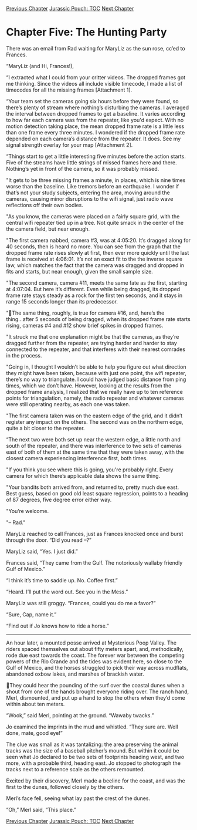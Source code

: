 [Previous Chapter](ch04.md) [Jurassic Pouch: TOC](README.md) [Next Chapter](ch06.md)

# Chapter Five: The Hunting Party

There was an email from Rad waiting for MaryLiz as the sun rose, cc’ed to Frances.

“MaryLiz (and Hi, Frances!),

“I extracted what I could from your critter videos. The dropped frames got me thinking. Since the videos all include visible timecode, I made a list of timecodes for all the missing frames [Attachment 1].

“Your team set the cameras going six hours before they were found, so there’s plenty of stream where nothing’s disturbing the cameras. I averaged the interval between dropped frames to get a baseline. It varies according to how far each camera was from the repeater, like you'd expect. With no motion detection taking place, the mean dropped frame rate is a little less than one frame every three minutes. I wondered if the dropped frame rate depended on each camera’s distance from the repeater. It does. See my signal strength overlay for your map [Attachment 2].

“Things start to get a little interesting five minutes before the action starts. Five of the streams have little strings of missed frames here and there. Nothing’s yet in front of the camera, so it was probably missed.

"It gets to be three missing frames a minute, in places, which is nine times worse than the baseline. Like tremors before an earthquake. I wonder if that’s not your study subjects, entering the area, moving around the cameras, causing minor disruptions to the wifi signal, just radio wave reflections off their own bodies.

"As you know, the cameras were placed on a fairly square grid, with the central wifi repeater tied up in a tree. Not quite smack in the center of the the camera field, but near enough. 

"The first camera nabbed, camera #3, was at 4:05:20. It’s dragged along for 40 seconds, then is heard no more. You can see from the graph that the dropped frame rate rises slowly at first, then ever more quickly until the last frame is received at 4:06:01. It’s not an exact fit to the the inverse square law, which matches the fact that the camera was dragged and dropped in fits and starts, but near enough, given the small sample size.

"The second camera, camera #11, meets the same fate as the first, starting at 4:07:04. But here it’s different. Even while being dragged, its dropped frame rate stays steady as a rock for the first ten seconds, and it stays in range 15 seconds longer than its predecessor.

"The same thing, roughly, is true for camera #16, and, here’s the thing...after 5 seconds of being dragged, when its dropped frame rate starts rising, cameras #4 and #12 show brief spikes in dropped frames.

"It struck me that one explanation might be that the cameras, as they’re dragged further from the repeater, are trying harder and harder to stay connected to the repeater, and that interferes with their nearest comrades in the process.

"Going in, I thought I wouldn’t be able to help you figure out what direction they might have been taken, because with just one point, the wifi repeater, there’s no way to triangulate. I could have judged basic distance from ping times, which we don’t have. However, looking at the results from the dropped frame analysis, I realized that we really have up to ten reference points for triangulation, namely, the radio repeater and whatever cameras were still operating nearby, as each one was taken.

"The first camera taken was on the eastern edge of the grid, and it didn’t register any impact on the others. The second was on the northern edge, quite a bit closer to the repeater.

“The next two were both set up near the western edge, a little north and south of the repeater, and there was interference to two sets of cameras east of both of them at the same time that they were taken away, with the closest camera experiencing interference first, both times.

"If you think you see where this is going, you're probably right. Every camera for which there’s applicable data shows the same thing.

"Your bandits both arrived from, and returned to, pretty much due east. Best guess, based on good old least square regression, points to a heading of 87 degrees, five degree error either way.

"You’re welcome.

"– Rad."

MaryLiz reached to call Frances, just as Frances knocked once and burst through the door. “Did you read –?”

MaryLiz said, “Yes. I just did.”

Frances said, “They came from the Gulf. The notoriously wallaby friendly Gulf of Mexico.”

“I think it’s time to saddle up. No. Coffee first.”

“Heard. I’ll put the word out. See you in the Mess.”

MaryLiz was still groggy. “Frances, could you do me a favor?”

“Sure, Cap, name it.”

“Find out if Jo knows how to ride a horse.”

***

An hour later, a mounted posse arrived at Mysterious Poop Valley. The riders spaced themselves out about fifty meters apart, and, methodically, rode due east towards the coast. The forever war between the competing powers of the Rio Grande and the tides was evident here, so close to the Gulf of Mexico, and the horses struggled to pick their way across mudflats, abandoned oxbow lakes, and marshes of brackish water.

They could hear the pounding of the surf over the coastal dunes when a shout from one of the hands brought everyone riding over. The ranch hand, Merl, dismounted, and put up a hand to stop the others when they’d come within about ten meters.

“Wook,” said Merl, pointing at the ground. “Wawaby twacks.”

Jo examined the imprints in the mud and whistled. “They sure are. Well done, mate, good eye!”

The clue was small as it was tantalizing: the area preserving the animal tracks was the size of a baseball pitcher’s mound. But within it could be seen what Jo declared to be two sets of footprints heading west, and two more, with a probable third, heading east. Jo stopped to photograph the tracks next to a reference scale as the others remounted.

Excited by their discovery, Merl made a beeline for the coast, and was the first to the dunes, followed closely by the others.

Merl’s face fell, seeing what lay past the crest of the dunes.

“Oh,” Merl said, “This place.”

[Previous Chapter](ch04.md) [Jurassic Pouch: TOC](README.md) [Next Chapter](ch06.md)
